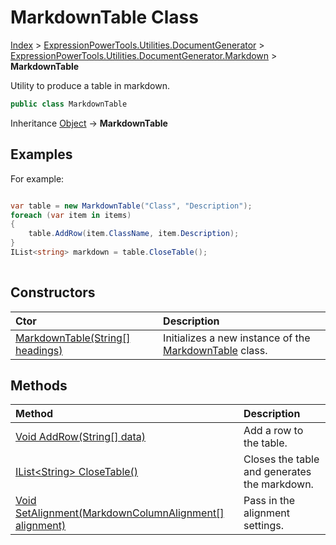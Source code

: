 ﻿# MarkdownTable Class

[Index](../index.md) > [ExpressionPowerTools.Utilities.DocumentGenerator](ExpressionPowerTools.Utilities.DocumentGenerator.a.md) > [ExpressionPowerTools.Utilities.DocumentGenerator.Markdown](ExpressionPowerTools.Utilities.DocumentGenerator.Markdown.n.md) > **MarkdownTable**

Utility to produce a table in markdown.

```csharp
public class MarkdownTable
```

Inheritance [Object](https://docs.microsoft.com/dotnet/api/system.object) → **MarkdownTable**

## Examples

For example:

```csharp

var table = new MarkdownTable("Class", "Description");
foreach (var item in items)
{
    table.AddRow(item.ClassName, item.Description);
}
IList<string> markdown = table.CloseTable();
            
```

## Constructors

| Ctor | Description |
| :-- | :-- |
| [MarkdownTable(String[] headings)](ExpressionPowerTools.Utilities.DocumentGenerator.Markdown.MarkdownTable.ctor.md#markdowntablestring[]-headings) | Initializes a new instance of the [MarkdownTable](ExpressionPowerTools.Utilities.DocumentGenerator.Markdown.MarkdownTable.cs.md) class. |
## Methods

| Method | Description |
| :-- | :-- |
| [Void AddRow(String[] data)](MarkdownTable-AddRow.m.md) | Add a row to the table. |
| [IList&lt;String> CloseTable()](MarkdownTable-CloseTable.m.md) | Closes the table and generates the markdown. |
| [Void SetAlignment(MarkdownColumnAlignment[] alignment)](MarkdownTable-SetAlignment.m.md) | Pass in the alignment settings. |

